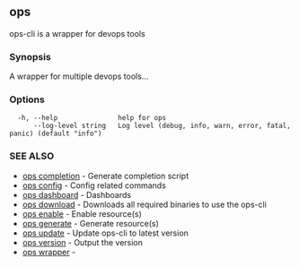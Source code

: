 ## ops

ops-cli is a wrapper for devops tools

### Synopsis

A wrapper for multiple devops tools...

### Options

```
  -h, --help               help for ops
      --log-level string   Log level (debug, info, warn, error, fatal, panic) (default "info")
```

### SEE ALSO

* [ops completion](ops_completion.md)	 - Generate completion script
* [ops config](ops_config.md)	 - Config related commands
* [ops dashboard](ops_dashboard.md)	 - Dashboards
* [ops download](ops_download.md)	 - Downloads all required binaries to use the ops-cli
* [ops enable](ops_enable.md)	 - Enable resource(s)
* [ops generate](ops_generate.md)	 - Generate resource(s)
* [ops update](ops_update.md)	 - Update ops-cli to latest version
* [ops version](ops_version.md)	 - Output the version
* [ops wrapper](ops_wrapper.md)	 - 

